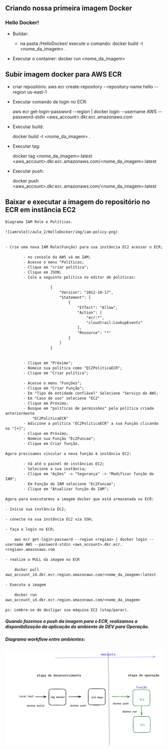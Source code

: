 ## Criando nossa primeira imagem Docker

### Hello Docker!

- Buildar:
    - na pasta /HelloDocker/ execute o comando: docker build -t <nome_da_imagem> .

- Executar o container: 
    docker run <nome_da_imagem>


## Subir imagem docker para AWS ECR

- criar repositório: aws ecr create-repository --repository-name hello --region us-east-1

- Executar comando de login no ECR:
    
    aws ecr get-login-password --region <regiao> | docker login --username AWS --password-stdin <aws_account>.dkr.ecr.<regiao>.amazonaws.com

- Executar build:
    
    docker build -t <nome_da_imagem> .

- Executar tag:

    docker tag <nome_da_imagem>:latest <aws_account>.dkr.ecr.<regiao>.amazonaws.com/<nome_da_imagem>:latest


- Executar push:

    docker push <aws_account>.dkr.ecr.<regiao>.amazonaws.com/<nome_da_imagem>:latest

## Baixar e executar a imagem do repositório no ECR em instância EC2

    Diagrama IAM Role e Políticas.

    ![iamrole](/aula_2/HelloDocker/img/iam-policy-png)


    - Crie uma nova IAM Role(Função) para sua instância EC2 acessar o ECR;

            - no console da AWS vá em IAM;
            - Acesse o menu "Políticas;
            - Clique em "criar política";
            - Clique em JSON;
            - Cole a seguinte política no editor de políticas:

                        {
                            "Version": "2012-10-17",
                            "Statement": [
                                {
                                    "Effect": "Allow",
                                    "Action": [
                                        "ecr:*",
                                        "cloudtrail:LookupEvents"           
                                    ],
                                    "Resource": "*"
                                }
                            ]
                        }


            - Clique em "Próximo";
            - Nomeie sua política como "EC2PoliticaECR";
            - Clique em "Criar política";

            - Acesse o menu "Funções";
            - Clique em "Criar Função";
            - Em "Tipo de entidade confiável" Selecione "Serviço da AWS;
            - Em "Caso de uso" selecione "EC2" 
            - Clique em Próximo;
            - Busque em "políticas de permissões" pela política criada anteriormente
                "EC2PoliticaECR"
            - Adicione a política "EC2PoliticaECR" a sua Função clicando no "[+]";
            - Clique em Próximo;
            - Nomeie sua Função "Ec2Funcao";
            - Clique em Criar função.                       
    
    Agora precisamos vincular a nova função à instância EC2:

            - Vá até o painel de instâncias EC2;
            - Selecione a sua instância;
            - Clique em "Ações" -> "Segurança" -> "Modificar função do IAM";
            - Em Função do IAM selecione "Ec2Funcao";
            - Clique em "Atualizar função do IAM";

    Agora para executarmos a imagem docker que está armazenada no ECR:
    
    - Inicie sua instância EC2;

    - conecte na sua instância EC2 via SSH;

    - faça o login no ECR;

        aws ecr get-login-password --region <regiao> | docker login --username AWS --password-stdin <aws_account>.dkr.ecr.<regiao>.amazonaws.com

    - realize o PULL da imagem no ECR

        docker pull aws_account_id.dkr.ecr.region.amazonaws.com/<nome_da_imagem>:latest

    - Execute a imagem

        docker run aws_account_id.dkr.ecr.region.amazonaws.com/<nome_da_imagem>

    ps: Lembre-se de desligar sua máquina EC2 (stop/parar).


##### Quando fazemos o push da imagem para o ECR, realizamos a disponibilização da aplicação do ambiente de DEV para Operação. 

##### Diagrama workflow entre ambientes:
![dev-to-op](/aula_2/img/dev-to-operations.png)
